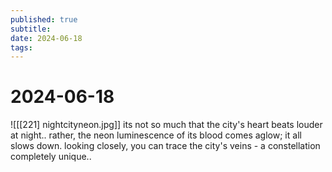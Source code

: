 ```yaml
---
published: true
subtitle: 
date: 2024-06-18
tags: 
---
```


# 2024-06-18
![[[221] nightcityneon.jpg]]
its not so much that the city's heart beats louder at night.. rather, the neon luminescence of its blood comes aglow; it all slows down. looking closely, you can trace the city's veins - a constellation completely unique..